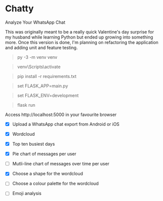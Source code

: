 # Chatty

Analyze Your WhatsApp Chat

This was originally meant to be a really quick Valentine's day surprise for my husband while learning Python but ended up growing into something more. Once this version is done, I'm planning on refactoring the application and adding unit and feature testing.

> py -3 -m venv venv


> venv\Scripts\activate


> pip install -r requirements.txt


> set FLASK_APP=main.py


> set FLASK_ENV=development


> flask run

Access http://localhost:5000 in your favourite browser

- [x] Upload a WhatsApp chat export from Android or iOS
- [x] Wordcloud
- [x] Top ten busiest days
- [x] Pie chart of messages per user
- [ ] Mutli-line chart of messages over time per user
- [x] Choose a shape for the wordcloud
- [ ] Choose a colour palette for the wordcloud
- [ ] Emoji analysis

